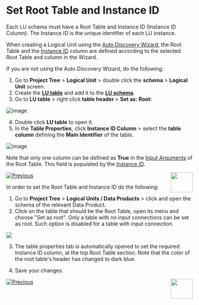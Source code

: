# Set Root Table and Instance ID

Each LU schema must have a Root Table and Instance ID (Instance ID Column). The Instance ID is the unique identifier of each LU instance.

<studio>

When creating a Logical Unit using the [Auto Discovery Wizard](/articles/03_logical_units/06_auto_discovery_wizard.md), the Root Table and the [Instance ID](/articles/01_fabric_overview/02_fabric_glossary.md#instance-id) column are defined according to the selected Root Table and column in the Wizard. 

If you are not using the Auto Discovery Wizard, do the following:

1. Go to **Project Tree** > **Logical Unit** > double click the **schema** > **Logical Unit** screen.
2. Create the [**LU table**](/articles/06_LU_tables/01_LU_tables_overview.md) and add it to the [**LU schema**](/articles/03_logical_units/09_add_table_to_a_schema.md).
3. Go to **LU table** > right click **table header** > **Set as: Root:**

![image](images/03_08_01_tables.png)

4. Double click  **LU table** to open it.
5. In the **Table Properties**, click **Instance ID Column** > select the **table column** defining the **Main Identifier** of the table.

![image](images/03_08_02_tables.png)

Note that only one column can be defined as **True** in the [Input Arguments](/articles/03_logical_units/12_LU_hierarchy_and_linking_table_population.md#what-are-the-table-populations-input-arguments) of the Root Table. This field is populated by the [Instance ID](/articles/01_fabric_overview/02_fabric_glossary.md#instance-id). 

[![Previous](/articles/images/Previous.png)](07_build__or_update_an_LU_schema.md)[<img align="right" width="60" height="54" src="/articles/images/Next.png">](09_add_table_to_a_schema.md)

</studio>

<web>

In order to set the Root Table and Instance ID do the following:

1. Go to **Project Tree** > **Logical Units / Data Products** > click and open the schema of the relevant Data Product.
2. Click on the table that should be the Root Table, open its menu and choose "Set as root". Only a table with no input connections can be set as root. Such option is disabled for a table with input connection. 

  ![](images/web/5_create_lu_schema_set_root1.png)

3. The table properties tab is automatically opened to set the required Instance ID column, at the top Root Table section. Note that the color of the root table's header has changed to dark blue.

4. Save your changes.



[![Previous](/articles/images/Previous.png)](05_create_a_new_LU_object.md)[<img align="right" width="60" height="54" src="/articles/images/Next.png">](09_add_table_to_a_schema.md)



</web>


